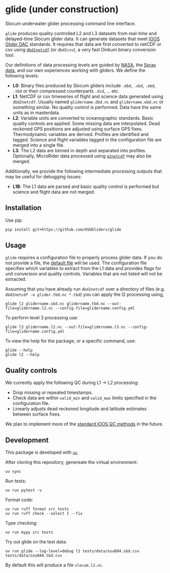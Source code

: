# glide (under construction)

Slocum underwater glider processing command line interface. 

`glide` produces quality controlled L2 and L3 datasets from real-time and delayed-time Slocum glider data. It can generate datasets that meet [IOOS Glider DAC](https://gliders.ioos.us/) standards. It requires that data are first converted to netCDF or csv using [`dbd2netcdf`](github.com/OSUGliders/dbd2netcdf) (or `dbd2csv`), a very fast Dinkum binary conversion tool. 

Our definitions of data processing levels are guided by [NASA](https://www.earthdata.nasa.gov/learn/earth-observation-data-basics/data-processing-levels), the [Spray data](https://spraydata.ucsd.edu/data-access), and our own experiences working with gliders. We define the following levels:

* **L0**: Binary files produced by Slocum gliders include `.dbd`, `.sbd`, `.ebd`, `.tbd` or their compressed counterparts `.dcd`, ... etc. 
* **L1**: NetCDF or csv timeseries of flight and science data generated using `dbd2netcdf`. Usually named `glidername.dbd.nc` and `glidername.ebd.nc` or something similar. No quality control is performed. Data have the same units as in masterdata.
* **L2**: Variable units are converted to oceanographic standards. Basic quality controls are applied. Some missing data are interpolated. Dead reckoned GPS positions are adjusted using surface GPS fixes. Thermodynamic variables are derived. Profiles are identified and tagged. Science and flight variables tagged in the configuration file are merged into a single file. 
* **L3**: The L2 data are binned in depth and separated into profiles. Optionally, MicroRider data processed using [`q2netcdf`](github.com/OSUGliders/q2netcdf) may also be merged.

Additionally, we provide the following intermediate processing outputs that may be useful for debugging issues:

* **L1B**: The L1 data are parsed and basic quality control is performed but science and flight data are not merged.

## Installation

Use pip:

```bash
pip install git+https://github.com/OSUGliders/glide
```

## Usage

`glide` requires a configuration file to properly process glider data. If you do not provide a file, the [default file](src/glide/assets/config.yml) will be used. The configuration file specifies which variables to extract from the L1 data and provides flags for unit conversion and quality controls. Variables that are not listed will not be extracted.

Assuming that you have already run `dbd2netcdf` over a directory of files (e.g. `dbd2netcdf -o glider.tbd.nc *.tbd`) you can apply the l2 processing using,


```
glide l2 glidername.sbd.nc glidername.tbd.nc --out-file=glidername.l2.nc --config-file=glidername.config.yml
```

To perform level 3 processing use:

```
glide l3 glidername.l2.nc --out-file=glidername.l3.nc --config-file=glidername.config.yml
```

To view the help for the package, or a specific command, use:

```
glide --help
glide l2 --help
```

## Quality controls

We currently apply the following QC during L1 -> L2 processing:

* Drop missing or repeated timestamps. 
* Check data are within `valid_min` and `valid_max` limits specified in the configuration file. 
* Linearly adjusts dead reckoned longitude and latitude estimates between surface fixes. 

We plan to implement more of the [standard IOOS QC methods](https://cdn.ioos.noaa.gov/media/2017/12/Manual-for-QC-of-Glider-Data_05_09_16.pdf) in the future.

## Development

This package is developed with [`uv`](https://github.com/astral-sh/uv). 

After cloning this repository, genereate the virtual environment:
```
uv sync
```

Run tests:
```
uv run pytest -v
```

Format code:
```
uv run ruff format src tests
uv run ruff check --select I --fix
```

Type checking:
```
uv run mypy src tests
``` 

Try out glide on the test data:
```
uv run glide --log-level=debug l2 tests/data/osu684.sbd.csv tests/data/osu684.tbd.csv
```

By default this will produce a file `slocum.l2.nc`. 